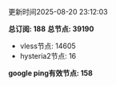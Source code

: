 更新时间2025-08-20 23:12:03

**总订阅: 188**
**总节点: 39190**
- vless节点: 14605
- hysteria2节点: 16

**google ping有效节点: 158**
